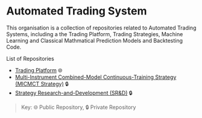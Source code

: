# Automated Trading System #

This organisation is a collection of repositories related to Automated Trading Systems, 
including a the Trading Platform, Trading Strategies, Machine Learning and Classical Mathmatical Prediction Models and Backtesting Code.

List of Repositories
 - [Trading Platform](https://github.com/AutomatedTradingSystem/TradingPlatform) 🌐
 - [Multi-Instrument Combined-Model Continuous-Training Strategy (MICMCT Strategy)](https://github.com/AutomatedTradingSystem/MICMCT-Strategy) 🔒
 - [Strategy Research-and-Development (SR&D)](https://github.com/AutomatedTradingSystem/StrategyResearchAndDevelopment) 🔒

> Key: 🌐 Public Repository, 🔒 Private Repository
